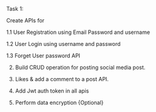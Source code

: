 Task 1:

 

Create APIs for

 

1.1 User Registration using Email Password and username

 

1.2 User Login using username and password

 

1.3 Forget User password API


2. Build CRUD operation for posting social media post.


3. Likes & add a comment to a post API.


4. Add Jwt auth token in all apis


5. Perform data encryption {Optional}


